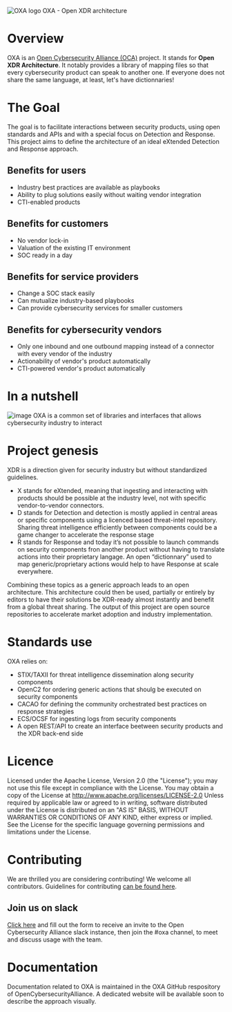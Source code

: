 
![OXA logo](https://github.com/opencybersecurityalliance/oxa/blob/main/OXA%20logo3.jpg)
OXA - Open XDR architecture



# Overview

OXA is an [Open Cybersecurity Alliance (OCA)](https://opencybersecurityalliance.org) project. 
It stands for **Open XDR Architecture**.
It notably provides a library of mapping files so that every cybersecurity product can speak to another one. If everyone does not share the same language, at least, let's have dictionnaries!

# The Goal
The goal is to facilitate interactions between security products, using open standards and APIs and with a special focus on Detection and Response.
This project aims to define the architecture of an ideal eXtended Detection and Response approach.

## Benefits for users
- Industry best practices are available as playbooks
- Ability to plug solutions easily without waiting vendor integration
- CTI-enabled products

## Benefits for customers
- No vendor lock-in 
- Valuation of the existing IT environment
- SOC ready in a day

## Benefits for service providers
- Change a SOC stack easily
- Can mutualize industry-based playbooks
- Can provide cybersecurity services for smaller customers 

## Benefits for cybersecurity vendors
- Only one inbound and one outbound mapping instead of a connector with every vendor of the industry
- Actionability of vendor's product automatically
- CTI-powered vendor's product automatically

# In a nutshell
![image](https://github.com/opencybersecurityalliance/oxa/assets/10251174/a1635554-48b4-4747-852a-5d2d982a3196)
OXA is a common set of libraries and interfaces that allows cybersecurity industry to interact


# Project genesis

XDR is a direction given for security industry but without standardized guidelines.
- X stands for eXtended, meaning that ingesting and interacting with products should be possible at the industry level, not with specific vendor-to-vendor connectors.
- D stands for Detection and detection is mostly applied in central areas or specific components using a licenced based threat-intel repository. Sharing threat intelligence efficiently between components could be a game changer to accelerate the response stage
- R stands for Response and today it’s not possible to launch commands on security components fron another product without having to translate actions into their proprietary langage. An open “dictionnary” used to map generic/proprietary actions would help to have Response at scale everywhere.

Combining these topics as a generic approach leads to an open architecture. This architecture could then be used, partially or entirely by editors to have their solutions be XDR-ready almost instantly and benefit from a global threat sharing.
The output of this project are open source repositories to accelerate market adoption and industry implementation.

# Standards use

OXA relies on:
* STIX/TAXII for threat intelligence dissemination along security components
* OpenC2 for ordering generic actions that shoulg be executed on security components
* CACAO for defining the community orchestrated best practices on response strategies
* ECS/OCSF for ingesting logs from security components
* A open REST/API to create an interface beetween security products and the XDR back-end side
 
# Licence

Licensed under the Apache License, Version 2.0 (the "License"); you may not use this file except in compliance with the License. You may obtain a copy of the License at
http://www.apache.org/licenses/LICENSE-2.0
Unless required by applicable law or agreed to in writing, software distributed under the License is distributed on an "AS IS" BASIS, WITHOUT WARRANTIES OR CONDITIONS OF ANY KIND, either express or implied. See the License for the specific language governing permissions and limitations under the License.


# Contributing
We are thrilled you are considering contributing! We welcome all contributors. Guidelines for contributing [can be found here](./CONTRIBUTING.md).

## Join us on slack

[Click here](https://join.slack.com/t/open-cybersecurity/shared_invite/zt-1jsgt1053-oYsfBPXXChhbRO4JO5Xo1A) and fill out the form to receive an invite to the Open Cybersecurity Alliance slack instance, then join the #oxa channel, to meet and discuss usage with the team.

# Documentation
Documentation related to OXA is maintained in the OXA GitHub respository of OpenCybersecurityAlliance. A dedicated website will be available soon to describe the approach visually.
